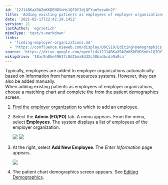 ```yaml
---
id: '12J14BKaX9AZmKKDENDSoHs1Q7OYIdjQFYumYezwOn2Y'
title: 'Adding existing patients as employees of employer organizations'
date: '2021-02-17T22:42:29.145Z'
version: 21
lastAuthor: 'egrzetich'
mimeType: 'text/x-markdown'
links:
  - 'finding-employer-organizations.md'
  - 'https://confluence.mieweb.com/display/DOCS10/Editing+Demographics'
source: 'https://drive.google.com/open?id=12J14BKaX9AZmKKDENDSoHs1Q7OYIdjQFYumYezwOn2Y'
wikigdrive: '18ac9a8be49637c0d2bea8d32c40badbcda9a0ca'
---
```

Typically, employees are added to employer organizations automatically based on information from human resources systems. However, they can also be added manually.  
When adding existing patients as employees of employer organizations, choose a matching chart and complete the from the patient demographics screen.
1. [Find the employer organization](finding-employer-organizations.md) to which to add an employee.
2. Select the <strong>Admin (EO/PO)</strong> tab. A menu appears. From the menu, select <strong>Employees</strong>. The system displays a list of employees of the employer organization.

   <img src="../adding-existing-patients-as-employees-of-employer-organizations.assets/d07ec75a04f8d7e5c82f5f8ff9b8dee4.png" />

   <img src="../adding-existing-patients-as-employees-of-employer-organizations.assets/8559348c92dd2527fe03002c62325c61.png" />

3. At the right, select <strong>Add New Employee</strong>. The <em>Enter Information</em> page appears.

   <img src="../adding-existing-patients-as-employees-of-employer-organizations.assets/2e30635865c6d3532f242a9295a116d3.png" />


5. The patient chart demographics screen appears. See [Editing Demographics](https://confluence.mieweb.com/display/DOCS10/Editing+Demographics).
